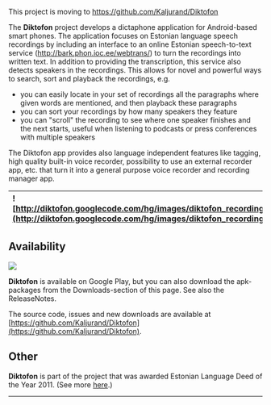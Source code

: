 This project is moving to https://github.com/Kaljurand/Diktofon

The **Diktofon** project develops a dictaphone application for Android-based smart phones. The application focuses on Estonian language speech recordings by including an interface to an online Estonian speech-to-text service (http://bark.phon.ioc.ee/webtrans/) to turn the recordings into written text. In addition to providing the transcription, this service also detects speakers in the recordings. This allows for novel and powerful ways to search, sort and playback the recordings, e.g.

  * you can easily locate in your set of recordings all the paragraphs where given words are mentioned, and then playback these paragraphs
  * you can sort your recordings by how many speakers they feature
  * you can "scroll" the recording to see where one speaker finishes and the next starts, useful when listening to podcasts or press conferences with multiple speakers

The Diktofon app provides also language independent features like tagging, high quality built-in voice recorder, possibility to use an external recorder app, etc. that turn it into a general purpose voice recorder and recording manager app.

| ![http://diktofon.googlecode.com/hg/images/diktofon_recordings_with_hl.png](http://diktofon.googlecode.com/hg/images/diktofon_recordings_with_hl.png) | ![http://diktofon.googlecode.com/hg/images/diktofon_read_and_listen_with_search.png](http://diktofon.googlecode.com/hg/images/diktofon_read_and_listen_with_search.png) |
|:------------------------------------------------------------------------------------------------------------------------------------------------------|:------------------------------------------------------------------------------------------------------------------------------------------------------------------------|

## Availability ##

[![](http://www.android.com/images/brand/android_app_on_play_logo_small.png)](http://play.google.com/store/apps/details?id=kaljurand_at_gmail_dot_com.diktofon)

**Diktofon** is available on Google Play, but you can also download the apk-packages from the Downloads-section of this page. See also the ReleaseNotes.

The source code, issues and new downloads are available at [https://github.com/Kaljurand/Diktofon](https://github.com/Kaljurand/Diktofon).

## Other ##

**Diktofon** is part of the project that was awarded Estonian Language Deed of the Year 2011.
(See more [here](https://plus.google.com/u/0/111912457138686732050/posts/QMArF5Yvegs).)


---


